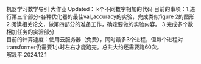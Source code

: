 机器学习数学导引 大作业
Updated： k个不同数字相加的代码
目前的事项：1.进行第三个部分-各种优化器的最佳val_accuracy的实验，完成类似figure 2的图形  
          2.阅读相关论文，做第四部分的准备工作，确定要做的实验内容。 
          3.完成多个数相加任务的实验部分  
目前的计算速度：使用云服务器（免费），同时最多3个进程，但每个进程对transformer仍需要1小时左右才能跑完。总共大约还需要跑60次。  
解晟平 2024.12.1  

